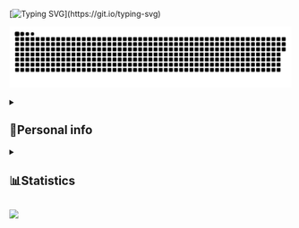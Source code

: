
[![Typing SVG](https://readme-typing-svg.herokuapp.com/?lines=Hello,+I'm+Alex+Shopiak+👽;3rd+year+student;Node.js+developer!;)](https://git.io/typing-svg)

<p>
 <img width="600" src="assets/github-snake.svg" alt="snake"/>
</p>

<details align="left"> 
  <summary><h2><b>👦Personal info</b></h2></summary>
  <p>
   <code>🎓 Student: KPI </code>
   <code>👷 Speciality: Software engineer / Backend</code><br>
   <!---<code>💡 <a href="https://github.com/AlexShopiak/AlexShopiak/blob/main/SKILLS.md">Skills</a></code>
   <code>🧻 <a href="https://github.com/AlexShopiak/AlexShopiak/blob/main/PROJECTS.md">Projects</a></code>
   <code>📢 <a href="https://github.com/AlexShopiak/AlexShopiak/blob/main/TALKS.md">Public talks</a></code>
   <code>👀 <a href="https://github.com/AlexShopiak/AlexShopiak/blob/main/CONTRIBUTION.md">Open-source contribution</a></code><br>-->
   <code>🧑‍💻 Languages: JS</code>
   <code>📦 Tech stack: Node.js</code>
   <!---<code>📈 <a href="https://github.com/AlexShopiak/AlexShopiak/blob/main/RATES.md">Rates</a></code><br>-->
   <code>💬 <a href="https://telegram.me/alex_shopiak">Telegram</a></code>
   <code>💌 <a href="https://www.instagram.com/alex_shopiak/">Instagram</a></code>
   <code>📫 <a href="mailto:alshop2004@gmail.com">Gmail</a></code> <br>
  </p>
</details>

<details align="left">
  <summary><h2><b>📊Statistics</b></h2></summary>
   <p>
     <img alt="codeSTACKr's GitHub Stats" src="https://github-readme-stats.vercel.app/api/top-langs/?username=alexshopiak&theme=dark" />  
   <!---<br>
     <img alt="codeSTACKr's GitHub Stats" src="https://github-readme-stats.vercel.app/api?username=AlexShopiak&theme=dark" />
   <br>
     <img src="https://metrics.lecoq.io/AlexShopiak" />
   <br>-->
  </p>
</details>

![](https://komarev.com/ghpvc/?username=your-github-AlexShopiak&color=blue) 
